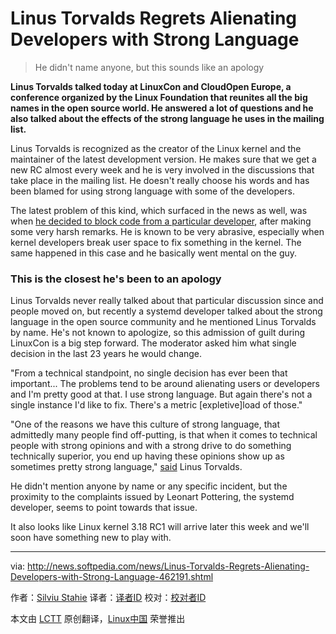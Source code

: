 Linus Torvalds Regrets Alienating Developers with Strong Language
================================================================================
> He didn't name anyone, but this sounds like an apology

**Linus Torvalds talked today at LinuxCon and CloudOpen Europe, a conference organized by the Linux Foundation that reunites all the big names in the open source world. He answered a lot of questions and he also talked about the effects of the strong language he uses in the mailing list.**

Linus Torvalds is recognized as the creator of the Linux kernel and the maintainer of the latest development version. He makes sure that we get a new RC almost every week and he is very involved in the discussions that take place in the mailing list. He doesn't really choose his words and has been blamed for using strong language with some of the developers.

The latest problem of this kind, which surfaced in the news as well, was when [he decided to block code from a particular developer][1], after making some very harsh remarks. He is known to be very abrasive, especially when kernel developers break user space to fix something in the kernel. The same happened in this case and he basically went mental on the guy.

### This is the closest he's been to an apology ###

Linus Torvalds never really talked about that particular discussion since and people moved on, but recently a systemd developer talked about the strong language in the open source community and he mentioned Linus Torvalds by name. He's not known to apologize, so this admission of guilt during LinuxCon is a big step forward. The moderator asked him what single decision in the last 23 years he would change.

"From a technical standpoint, no single decision has ever been that important... The problems tend to be around alienating users or developers and I'm pretty good at that. I use strong language. But again there's not a single instance I'd like to fix. There's a metric [expletive]load of those."

"One of the reasons we have this culture of strong language, that admittedly many people find off-putting, is that when it comes to technical people with strong opinions and with a strong drive to do something technically superior, you end up having these opinions show up as sometimes pretty strong language," [said][2] Linus Torvalds.

He didn't mention anyone by name or any specific incident, but the proximity to the complaints issued by Leonart Pottering, the systemd developer, seems to point towards that issue.

It also looks like Linux kernel 3.18 RC1 will arrive later this week and we'll soon have something new to play with. 

--------------------------------------------------------------------------------

via: http://news.softpedia.com/news/Linus-Torvalds-Regrets-Alienating-Developers-with-Strong-Language-462191.shtml

作者：[Silviu Stahie][a]
译者：[译者ID](https://github.com/译者ID)
校对：[校对者ID](https://github.com/校对者ID)

本文由 [LCTT](https://github.com/LCTT/TranslateProject) 原创翻译，[Linux中国](http://linux.cn/) 荣誉推出

[a]:http://news.softpedia.com/editors/browse/silviu-stahie
[1]:http://news.softpedia.com/news/Linus-Torvalds-Block-All-Code-from-Systemd-Developer-for-the-Linux-Kernel-435714.shtml
[2]:http://www.linux.com/news/featured-blogs/200-libby-clark/791788-linus-torvalds-best-quotes-from-linuxcon-europe-2014